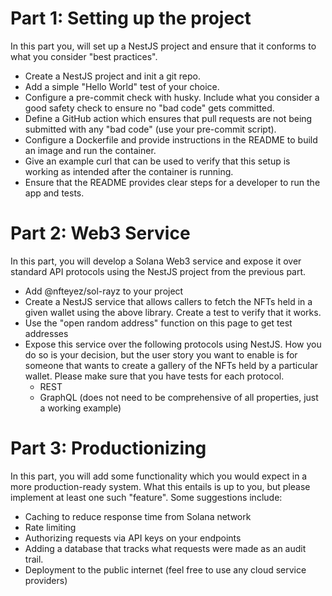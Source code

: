 # Part 1: Setting up the project

In this part you, will set up a NestJS project and ensure that it conforms to what you consider "best practices".

- Create a NestJS project and init a git repo.
- Add a simple "Hello World" test of your choice.
- Configure a pre-commit check with husky. Include what you consider a good safety check to ensure no "bad code" gets committed.
- Define a GitHub action which ensures that pull requests are not being submitted with any "bad code" (use your pre-commit script).
- Configure a Dockerfile and provide instructions in the README to build an image and run the container.
- Give an example curl that can be used to verify that this setup is working as intended after the container is running.
- Ensure that the README provides clear steps for a developer to run the app and tests.

# Part 2: Web3 Service

In this part, you will develop a Solana Web3 service and expose it over standard API protocols using the NestJS project from the previous part.

- Add @nfteyez/sol-rayz to your project
- Create a NestJS service that allows callers to fetch the NFTs held in a given wallet using the above library. Create a test to verify that it works.
- Use the "open random address" function on this page to get test addresses
- Expose this service over the following protocols using NestJS. How you do so is your decision, but the user story you want to enable is for someone that wants to create a gallery of the NFTs held by a particular wallet. Please make sure that you have tests for each protocol.
  - REST
  - GraphQL (does not need to be comprehensive of all properties, just a working example)

# Part 3: Productionizing

In this part, you will add some functionality which you would expect in a more production-ready system. What this entails is up to you, but please implement at least one such "feature". Some suggestions include:

- Caching to reduce response time from Solana network
- Rate limiting
- Authorizing requests via API keys on your endpoints
- Adding a database that tracks what requests were made as an audit trail.
- Deployment to the public internet (feel free to use any cloud service providers)
